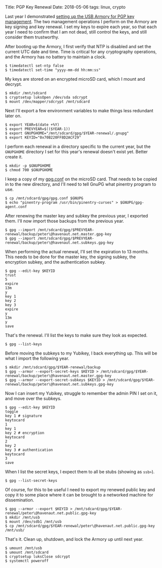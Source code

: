 Title: PGP Key Renewal
Date: 2018-05-06
tags: linux, crypto

Last year I demonstrated [setting up the USB Armory for PGP key management](/2017/06/armory/). The two management operations I perform on the Armory are key signing and key renewal. I set my keys to expire each year, so that each year I need to confirm that I am not dead, still control the keys, and still consider them trustworthy.

After booting up the Armory, I first verify that NTP is disabled and set the current UTC date and time. Time is critical for any cryptography operations, and the Armory has no battery to maintain a clock.

    $ timedatectl set-ntp false
    $ timedatectl set-time "yyyy-mm-dd hh:mm:ss"

My keys are stored on an encrypted microSD card, which I mount and decrypt.

    $ mkdir /mnt/sdcard
    $ cryptsetup luksOpen /dev/sda sdcrypt
    $ mount /dev/mapper/sdcrypt /mnt/sdcard

Next I'll export a few environment variables to make things less redundant later on.

    $ export YEAR=$(date +%Y)
    $ export PREVYEAR=$(($YEAR-1))
    $ export GNUPGHOME="/mnt/sdcard/gpg/$YEAR-renewal/.gnupg"
    $ export KEYID="0x70B220FF8D2ACF29"

I perform each renewal in a directory specific to the current year, but the `GNUPGHOME` directory I set for this year's renewal doesn't exist yet. Better create it.

    $ mkdir -p $GNUPGHOME
    $ chmod 700 $GNUPGHOME

I keep a copy of my [gpg.conf](https://github.com/pigmonkey/dotfiles/blob/master/gnupg/gpg.conf) on the microSD card. That needs to be copied in to the new directory, and I'll need to tell GnuPG what pinentry program to use.

    $ cp /mnt/sdcard/gpg/gpg.conf $GNUPG
    $ echo "pinentry-program /usr/bin/pinentry-curses" > $GNUPG/gpg-agent.conf

After renewing the master key and subkey the previous year, I exported them. I'll now import those backups from the previous year.

    $ gpg --import /mnt/sdcard/gpg/$PREVYEAR-renewal/backup/peter\@havenaut.net.master.gpg-key
    $ gpg --import /mnt/sdcard/gpg/$PREVYEAR-renewal/backup/peter\@havenaut.net.subkeys.gpg-key

When performing the actual renewal, I'll set the expiration to 13 months. This needs to be done for the master key, the signing subkey, the encryption subkey, and the authentication subkey.

    $ gpg --edit-key $KEYID
    trust
    5
    expire
    13m
    y
    key 1
    key 2
    key 3
    expire
    y
    13m
    y
    save

That's the renewal. I'll list the keys to make sure they look as expected.

    $ gpg --list-keys

Before moving the subkeys to my Yubikey, I back everything up. This will be what I import the following year.

    $ mkdir /mnt/sdcard/gpg/$YEAR-renewal/backup
    $ gpg --armor --export-secret-keys $KEYID > /mnt/sdcard/gpg/$YEAR-renewal/backup/peter\@havenaut.net.master.gpg-key
    $ gpg --armor --export-secret-subkeys $KEYID > /mnt/sdcard/gpg/$YEAR-renewal/backup/peter\@havenaut.net.subkeys.gpg-key

Now I can insert my Yubikey, struggle to remember the admin PIN I set on it, and move over the subkeys.

    $ gpg --edit-key $KEYID
    toggle
    key 1 # signature
    keytocard
    1
    key 1
    key 2 # encryption
    keytocard
    2
    key 2
    key 3 # authentication
    keytocard
    3
    save

When I list the secret keys, I expect them to all be stubs (showing as `ssb>`).

    $ gpg --list-secret-keys

Of course, for this to be useful I need to export my renewed public key and copy it to some place where it can be brought to a networked machine for dissemination.

    $ gpg --armor --export $KEYID > /mnt/sdcard/gpg/$YEAR-renewal/peter\@havenaut.net.public.gpg-key
    $ mkdir /mnt/usb
    $ mount /dev/sdb1 /mnt/usb
    $ cp /mnt/sdcard/gpg/$YEAR-renewal/peter\@havenaut.net.public.gpg-key /mnt/usb/


That's it. Clean up, shutdown, and lock the Armory up until next year.

    $ umount /mnt/usb
    $ umount /mnt/sdcard
    $ cryptsetup luksClose sdcrypt
    $ systemctl poweroff

